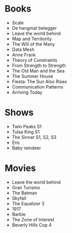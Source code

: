 # Books

- Scale
- De hangmat belegger
- Leave the world behind
- Map and Territority
- The Will of the Many
- Data Mesh
- Anne Frank
- Theory of Constraints
- From Strength to Strength
- The Old Man and the Sea
- The Summer House
- Fiesta: The Sun Also Rises
- Communication Patterns
- Arriving Today

# Shows

- Twin Peaks S1
- Tulsa King S1
- The Sinner S1, S2, S3
- Eric
- Baby reindeer

# Movies

- Leave the world behind
- Gran Turismo
- The Batman
- Skyfall
- The Equalizer 3
- 1917
- Barbie
- The Zone of Interest
- Beverly Hills Cop 4
